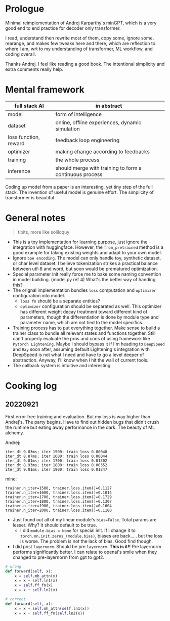 # Prologue
Minimal reimplementation of [Andrej Karparthy's minGPT](https://github.com/karpathy/minGPT), which is a very good end to end practice for decoder only transformer. 

I read, understand then rewrite most of them, copy some, ignore some, rearange, and makes few tweaks here and there, which are reflection to where I am, wrt to my understanding of transformer, ML workflow, and coding overall. 

Thanks Andrej. I feel like reading a good book. The intentional simplicity and extra comments really help.

# Mental framework
| full stack AI         | in abstract                 |
| ----------------------------- | --------------------------- |
| model                     | form of intelligence      |
| dataset                   | online, offline experiences, dynamic simulation |
| loss function, reward | feedback loop engineering              |
| optimizer                 | making change according to feedbacks               |
| training                  | the whole process           |
| inference                 | should merge with training to form a continuous process                            |

Coding up model from a paper is an interesting, yet tiny step of the full stack. The invention of useful model is genuine effort. The simplicity of transformer is beautiful. 

# General notes
> tibits, more like soliloquy

- This is a toy implementation for learning purpose, just ignore the integration with huggingface. However, the `from_pretrained` method is a good example for taking existing weights and adapt to your own model. 
- Ignore `bpe encoding`. The model can only handle toy, synthetic dataset, or char level dataset. I believe tokenization strikes a practical balance between utf-8 and word, but soon would be prematured optimization. 
- Special parameter init really force me to bake some naming convention in model building. (model.py ref 4) What's the better way of handing this? 
- The orignal implementation bundles `loss` computation and `optimizer` configuration into model. 
    - `loss fn` should be a separate entities?
    - `optimizer` configuration should be separated as well. This optimizer has different weight decay treatment toward different kind of parameters, though the differentiation is done by module type and parameter name, which are not tied to the model specifics. 
- Training process has to put everything together. Make sense to build a trainer class to bundle all relevant states and functions together. Still can't properly evaluate the pros and cons of using framework like `Pytorch Lightening`. Maybe I should bypass it if I'm heading to `DeepSpeed` and `Ray` soon after, assuming default Lightening's integration with DeepSpeed is not what I need and have to go a level deeper of abstraction. Anyway, I'll know when I hit the wall of current tools. 
- The callback system is intuitive and interesting.

# Cooking log
## 20220921
First error free training and evaluation. But my loss is way higher than Andrej's. The party begins. Have to find out hidden bugs that didn't crush the runtime but eating away performance in the dark. The beauty of ML alchemy.

Andrej:
``` 
iter_dt 9.03ms; iter 1500: train loss 0.00048
iter_dt 8.87ms; iter 1600: train loss 0.00044
iter_dt 9.01ms; iter 1700: train loss 0.01302
iter_dt 8.93ms; iter 1800: train loss 0.00352
iter_dt 9.01ms; iter 1900: train loss 0.01247
```

mine: 
```
trainer.n_iter=1500, trainer.loss.item()=0.1127
trainer.n_iter=1600, trainer.loss.item()=0.1014
trainer.n_iter=1700, trainer.loss.item()=0.1729
trainer.n_iter=1800, trainer.loss.item()=0.1307
trainer.n_iter=1900, trainer.loss.item()=0.1604
trainer.n_iter=2000, trainer.loss.item()=0.1180
```

- Just found out all of my linear module's `bias=False`. Total params are lesser. Why? It should default to be true. 
  - I did `module.bias = None` for special init. If I change it to `torch.nn.init.zeros_(module.bias)`, biases are back..... but the loss is worse. The problem is not the lack of bias. Good find though. 
- I did post `layernorm`. Should be pre `layernorm`. **This is it!!** Pre layernorm performs significantly better. I can relate to openai's smile when they changed to pre-layernorm from gpt to gpt2. 
```python
# wrong
def forward(self, x):
    x = self.mh_attn(x)
    x = x + self.ln1(x)
    x = self.ff_fn(x)
    x = x + self.ln2(x)

# correct
def forward(self, x):
    x = x + self.mh_attn(self.ln1(x))
    x = x + self.ff_fn(self.ln2(x))
```